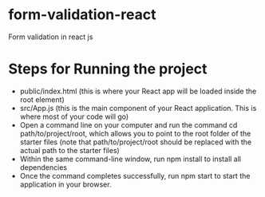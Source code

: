 # form-validation-react
Form validation in react js
# Steps for Running the project 
+ public/index.html (this is where your React app will be loaded inside the root element)
+ src/App.js (this is the main component of your React application. This is where most of your code will go)
+ Open a command line on your computer and run the command cd path/to/project/root, which allows you to point to the root folder of the starter files (note that path/to/project/root should be replaced with the actual path to the starter files)
+ Within the same command-line window, run npm install to install all dependencies
+ Once the command completes successfully, run npm start to start the application in your browser.
